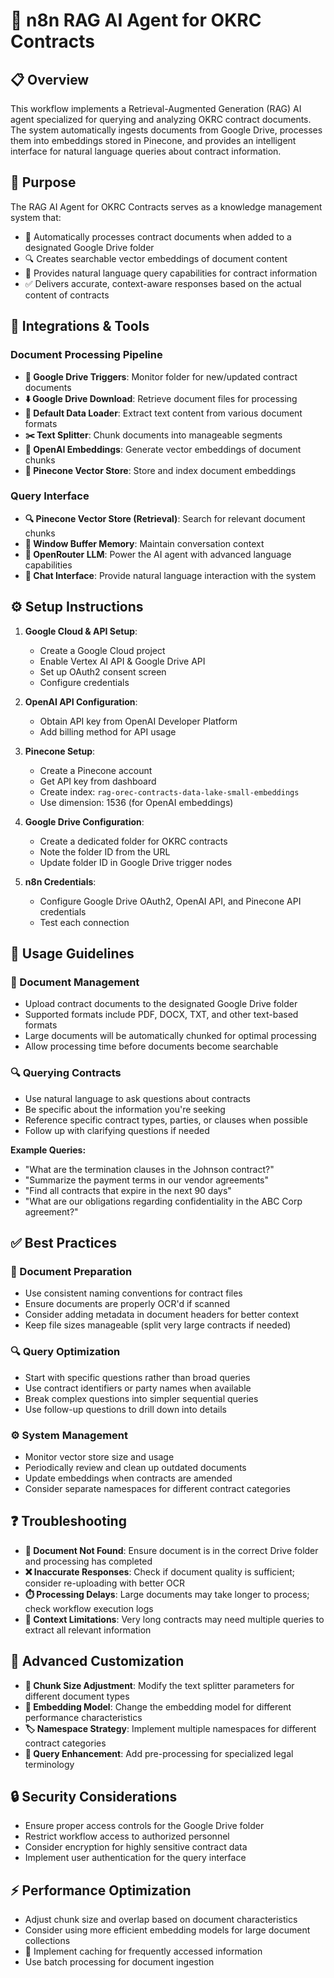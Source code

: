 # 🤖 n8n RAG AI Agent for OKRC Contracts

## 📋 Overview

This workflow implements a Retrieval-Augmented Generation (RAG) AI agent specialized for querying and analyzing OKRC contract documents. The system automatically ingests documents from Google Drive, processes them into embeddings stored in Pinecone, and provides an intelligent interface for natural language queries about contract information.

## 🎯 Purpose

The RAG AI Agent for OKRC Contracts serves as a knowledge management system that:
- 📄 Automatically processes contract documents when added to a designated Google Drive folder
- 🔍 Creates searchable vector embeddings of document content
- 💬 Provides natural language query capabilities for contract information
- ✅ Delivers accurate, context-aware responses based on the actual content of contracts

## 🔌 Integrations & Tools

### Document Processing Pipeline
- **📁 Google Drive Triggers**: Monitor folder for new/updated contract documents
- **⬇️ Google Drive Download**: Retrieve document files for processing
- **📝 Default Data Loader**: Extract text content from various document formats
- **✂️ Text Splitter**: Chunk documents into manageable segments
- **🧠 OpenAI Embeddings**: Generate vector embeddings of document chunks
- **💾 Pinecone Vector Store**: Store and index document embeddings

### Query Interface
- **🔍 Pinecone Vector Store (Retrieval)**: Search for relevant document chunks
- **🧠 Window Buffer Memory**: Maintain conversation context
- **🤖 OpenRouter LLM**: Power the AI agent with advanced language capabilities
- **💬 Chat Interface**: Provide natural language interaction with the system

## ⚙️ Setup Instructions

1. **Google Cloud & API Setup**:
   - Create a Google Cloud project
   - Enable Vertex AI API & Google Drive API
   - Set up OAuth2 consent screen
   - Configure credentials

2. **OpenAI API Configuration**:
   - Obtain API key from OpenAI Developer Platform
   - Add billing method for API usage

3. **Pinecone Setup**:
   - Create a Pinecone account
   - Get API key from dashboard
   - Create index: `rag-orec-contracts-data-lake-small-embeddings`
   - Use dimension: 1536 (for OpenAI embeddings)

4. **Google Drive Configuration**:
   - Create a dedicated folder for OKRC contracts
   - Note the folder ID from the URL
   - Update folder ID in Google Drive trigger nodes

5. **n8n Credentials**:
   - Configure Google Drive OAuth2, OpenAI API, and Pinecone API credentials
   - Test each connection

## 📖 Usage Guidelines

### 📄 Document Management
- Upload contract documents to the designated Google Drive folder
- Supported formats include PDF, DOCX, TXT, and other text-based formats
- Large documents will be automatically chunked for optimal processing
- Allow processing time before documents become searchable

### 🔍 Querying Contracts
- Use natural language to ask questions about contracts
- Be specific about the information you're seeking
- Reference specific contract types, parties, or clauses when possible
- Follow up with clarifying questions if needed

**Example Queries:**
- "What are the termination clauses in the Johnson contract?"
- "Summarize the payment terms in our vendor agreements"
- "Find all contracts that expire in the next 90 days"
- "What are our obligations regarding confidentiality in the ABC Corp agreement?"

## ✅ Best Practices

### 📄 Document Preparation
- Use consistent naming conventions for contract files
- Ensure documents are properly OCR'd if scanned
- Consider adding metadata in document headers for better context
- Keep file sizes manageable (split very large contracts if needed)

### 🔍 Query Optimization
- Start with specific questions rather than broad queries
- Use contract identifiers or party names when available
- Break complex questions into simpler sequential queries
- Use follow-up questions to drill down into details

### ⚙️ System Management
- Monitor vector store size and usage
- Periodically review and clean up outdated documents
- Update embeddings when contracts are amended
- Consider separate namespaces for different contract categories

## ❓ Troubleshooting

- **📄 Document Not Found**: Ensure document is in the correct Drive folder and processing has completed
- **❌ Inaccurate Responses**: Check if document quality is sufficient; consider re-uploading with better OCR
- **⏱️ Processing Delays**: Large documents may take longer to process; check workflow execution logs
- **📏 Context Limitations**: Very long contracts may need multiple queries to extract all relevant information

## 🔧 Advanced Customization

- **📏 Chunk Size Adjustment**: Modify the text splitter parameters for different document types
- **🧠 Embedding Model**: Change the embedding model for different performance characteristics
- **🏷️ Namespace Strategy**: Implement multiple namespaces for different contract categories
- **💬 Query Enhancement**: Add pre-processing for specialized legal terminology

## 🔒 Security Considerations

- Ensure proper access controls for the Google Drive folder
- Restrict workflow access to authorized personnel
- Consider encryption for highly sensitive contract data
- Implement user authentication for the query interface

## ⚡ Performance Optimization

- Adjust chunk size and overlap based on document characteristics
- Consider using more efficient embedding models for large document collections
- 💾 Implement caching for frequently accessed information
- Use batch processing for document ingestion 